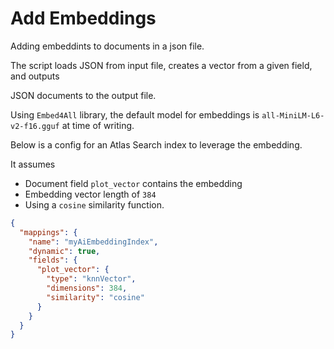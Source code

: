 # Add Embeddings

Adding embeddints to documents in a json file.


The script loads JSON from input file, creates a vector from a given field, and outputs 

JSON documents to the output file.


Using `Embed4All` library, the default model for embeddings is `all-MiniLM-L6-v2-f16.gguf` at time of writing.


Below is a config for an Atlas Search index to leverage the embedding.

It assumes

- Document field `plot_vector` contains the embedding
- Embedding vector length of `384`
- Using a `cosine` similarity function.


```json
{
  "mappings": {
    "name": "myAiEmbeddingIndex",
    "dynamic": true,
    "fields": {
      "plot_vector": {
        "type": "knnVector",
        "dimensions": 384,
        "similarity": "cosine"
      }
    }
  }
}
```
